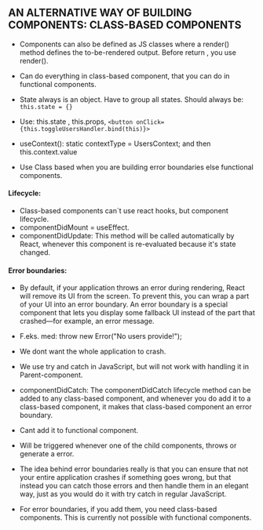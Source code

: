## AN ALTERNATIVE WAY OF BUILDING COMPONENTS: CLASS-BASED COMPONENTS

- Components can also be defined as JS classes where a render() method defines the to-be-rendered output. Before return , you use render().
- Can do everything in class-based component, that you can do in functional components.

- State always is an object. Have to group all states. Should always be: `this.state = {}`
- Use: this.state , this.props, `<button onClick={this.toggleUsersHandler.bind(this)}>`

- useContext(): static contextType = UsersContext; and then this.context.value
- Use Class based when you are building error boundaries else functional components.

#### Lifecycle:

- Class-based components can´t use react hooks, but component lifecycle.
- componentDidMount = useEffect.
- componentDidUpdate: This method will be called automatically by React, whenever this component is re-evaluated because it's state changed.

#### Error boundaries:

- By default, if your application throws an error during rendering, React will remove its UI from the screen. To prevent this, you can wrap a part of your UI into an error boundary. An error boundary is a special component that lets you display some fallback UI instead of the part that crashed—for example, an error message.
- F.eks. med: throw new Error("No users provide!");
- We dont want the whole application to crash.
- We use try and catch in JavaScript, but will not work with handling it in Parent-component.
- componentDidCatch: The componentDidCatch lifecycle method can be added to any class-based component, and whenever you do add it to a class-based component, it makes that class-based component an error boundary.
- Cant add it to functional component.
- Will be triggered whenever one of the child components, throws or generate a error.
- The idea behind error boundaries really is that you can ensure that not your entire application crashes if something goes wrong, but that instead you can catch those errors and then handle them in an elegant way, just as you would do it with try catch in regular JavaScript.

- For error boundaries, if you add them, you need class-based components. This is currently not possible with functional components.
